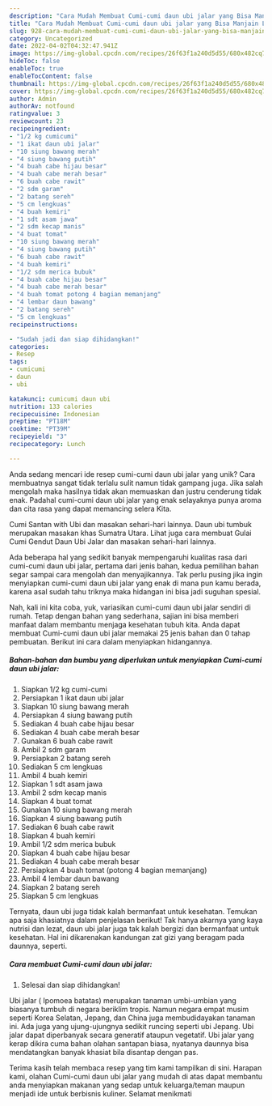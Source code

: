 ```yaml
---
description: "Cara Mudah Membuat Cumi-cumi daun ubi jalar yang Bisa Manjain Lidah"
title: "Cara Mudah Membuat Cumi-cumi daun ubi jalar yang Bisa Manjain Lidah"
slug: 928-cara-mudah-membuat-cumi-cumi-daun-ubi-jalar-yang-bisa-manjain-lidah
category: Uncategorized
date: 2022-04-02T04:32:47.941Z
image: https://img-global.cpcdn.com/recipes/26f63f1a240d5d55/680x482cq70/cumi-cumi-daun-ubi-jalar-foto-resep-utama.jpg
hideToc: false
enableToc: true
enableTocContent: false
thumbnail: https://img-global.cpcdn.com/recipes/26f63f1a240d5d55/680x482cq70/cumi-cumi-daun-ubi-jalar-foto-resep-utama.jpg
cover: https://img-global.cpcdn.com/recipes/26f63f1a240d5d55/680x482cq70/cumi-cumi-daun-ubi-jalar-foto-resep-utama.jpg
author: Admin
authorAv: notfound
ratingvalue: 3
reviewcount: 23
recipeingredient:
- "1/2 kg cumicumi"
- "1 ikat daun ubi jalar"
- "10 siung bawang merah"
- "4 siung bawang putih"
- "4 buah cabe hijau besar"
- "4 buah cabe merah besar"
- "6 buah cabe rawit"
- "2 sdm garam"
- "2 batang sereh"
- "5 cm lengkuas"
- "4 buah kemiri"
- "1 sdt asam jawa"
- "2 sdm kecap manis"
- "4 buat tomat"
- "10 siung bawang merah"
- "4 siung bawang putih"
- "6 buah cabe rawit"
- "4 buah kemiri"
- "1/2 sdm merica bubuk"
- "4 buah cabe hijau besar"
- "4 buah cabe merah besar"
- "4 buah tomat potong 4 bagian memanjang"
- "4 lembar daun bawang"
- "2 batang sereh"
- "5 cm lengkuas"
recipeinstructions:

- "Sudah jadi dan siap dihidangkan!"
categories:
- Resep
tags:
- cumicumi
- daun
- ubi

katakunci: cumicumi daun ubi 
nutrition: 133 calories
recipecuisine: Indonesian
preptime: "PT18M"
cooktime: "PT39M"
recipeyield: "3"
recipecategory: Lunch

---
```





Anda sedang mencari ide resep cumi-cumi daun ubi jalar yang unik? Cara membuatnya sangat tidak terlalu sulit namun tidak gampang juga. Jika salah mengolah maka hasilnya tidak akan memuaskan dan justru cenderung tidak enak. Padahal cumi-cumi daun ubi jalar yang enak selayaknya punya aroma dan cita rasa yang dapat memancing selera Kita.





Cumi Santan with Ubi dan masakan sehari-hari lainnya. Daun ubi tumbuk merupakan masakan khas Sumatra Utara. Lihat juga cara membuat Gulai Cumi Gendut Daun Ubi Jalar dan masakan sehari-hari lainnya.

Ada beberapa hal yang sedikit banyak mempengaruhi kualitas rasa dari cumi-cumi daun ubi jalar, pertama dari jenis bahan, kedua pemilihan bahan segar sampai cara mengolah dan menyajikannya. Tak perlu pusing jika ingin menyiapkan cumi-cumi daun ubi jalar yang enak di mana pun kamu berada, karena asal sudah tahu triknya maka hidangan ini bisa jadi suguhan spesial.






Nah, kali ini kita coba, yuk, variasikan cumi-cumi daun ubi jalar sendiri di rumah. Tetap dengan bahan yang sederhana, sajian ini bisa memberi manfaat dalam membantu menjaga kesehatan tubuh kita. Anda dapat membuat Cumi-cumi daun ubi jalar memakai 25 jenis bahan dan 0 tahap pembuatan. Berikut ini cara dalam menyiapkan hidangannya.

<!--inarticleads1-->

##### Bahan-bahan dan bumbu yang diperlukan untuk menyiapkan Cumi-cumi daun ubi jalar:

1. Siapkan 1/2 kg cumi-cumi
1. Persiapkan 1 ikat daun ubi jalar
1. Siapkan 10 siung bawang merah
1. Persiapkan 4 siung bawang putih
1. Sediakan 4 buah cabe hijau besar
1. Sediakan 4 buah cabe merah besar
1. Gunakan 6 buah cabe rawit
1. Ambil 2 sdm garam
1. Persiapkan 2 batang sereh
1. Sediakan 5 cm lengkuas
1. Ambil 4 buah kemiri
1. Siapkan 1 sdt asam jawa
1. Ambil 2 sdm kecap manis
1. Siapkan 4 buat tomat
1. Gunakan 10 siung bawang merah
1. Siapkan 4 siung bawang putih
1. Sediakan 6 buah cabe rawit
1. Siapkan 4 buah kemiri
1. Ambil 1/2 sdm merica bubuk
1. Siapkan 4 buah cabe hijau besar
1. Sediakan 4 buah cabe merah besar
1. Persiapkan 4 buah tomat (potong 4 bagian memanjang)
1. Ambil 4 lembar daun bawang
1. Siapkan 2 batang sereh
1. Siapkan 5 cm lengkuas


Ternyata, daun ubi juga tidak kalah bermanfaat untuk kesehatan. Temukan apa saja khasiatnya dalam penjelasan berikut! Tak hanya akarnya yang kaya nutrisi dan lezat, daun ubi jalar juga tak kalah bergizi dan bermanfaat untuk kesehatan. Hal ini dikarenakan kandungan zat gizi yang beragam pada daunnya, seperti. 

<!--inarticleads2-->

##### Cara membuat Cumi-cumi daun ubi jalar:


1. Selesai dan siap dihidangkan!

Ubi jalar ( Ipomoea batatas) merupakan tanaman umbi-umbian yang biasanya tumbuh di negara beriklim tropis. Namun negara empat musim seperti Korea Selatan, Jepang, dan China juga membudidayakan tanaman ini. Ada juga yang ujung-ujungnya sedikit runcing seperti ubi Jepang. Ubi jalar dapat diperbanyak secara generatif ataupun vegetatif. Ubi jalar yang kerap dikira cuma bahan olahan santapan biasa, nyatanya daunnya bisa mendatangkan banyak khasiat bila disantap dengan pas. 

Terima kasih telah membaca resep yang tim kami tampilkan di sini. Harapan kami, olahan Cumi-cumi daun ubi jalar yang mudah di atas dapat membantu anda menyiapkan makanan yang sedap untuk keluarga/teman maupun menjadi ide untuk berbisnis kuliner. Selamat menikmati
